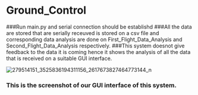 # Ground_Control
###Run main.py and serial connection should be establishd
###All the data are stored that are serially receuved is stored on a csv file and corresponding data analysis are done on First_Flight_Data_Analysis and Second_Flight_Data_Analysis respectively.
###This system doesnot give feedback to the data it is coming hence it shows the analysis of all the data that is received on a suitable GUI interface.

![279514151_3525836194311156_2617673827464773144_n](https://user-images.githubusercontent.com/40586412/170881276-7db65d31-87a4-4033-894c-b7a16597443c.png)

### This is the screenshot of our GUI interface of this system.
